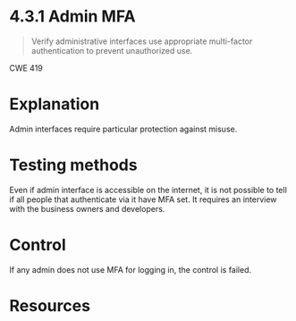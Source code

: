 # 4.3.1 Admin MFA

> Verify administrative interfaces use appropriate multi-factor authentication to prevent unauthorized use.

CWE 419

# Explanation

Admin interfaces require particular protection against misuse.

# Testing methods

Even if admin interface is accessible on the internet, it is not possible to tell if all people that authenticate via it have MFA set. It requires an interview with the business owners and developers. 

# Control

If any admin does not use MFA for logging in, the control is failed. 

# Resources